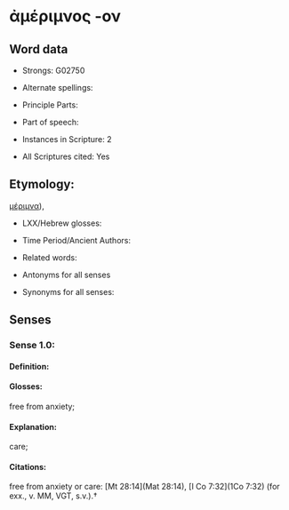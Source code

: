 # ἀμέριμνος -ον

<!-- Status: S2=NeedsEdits -->
<!-- Lexica used for edits:   -->

## Word data

* Strongs: G02750

* Alternate spellings:



* Principle Parts: 


* Part of speech: 


* Instances in Scripture: 2

* All Scriptures cited: Yes

## Etymology: 

[μέριμνα]()),

* LXX/Hebrew glosses: 


* Time Period/Ancient Authors: 


* Related words: 

* Antonyms for all senses

* Synonyms for all senses: 


## Senses 


### Sense  1.0: 

#### Definition: 

#### Glosses: 

free from anxiety; 

#### Explanation: 

care; 

#### Citations: 

free from anxiety or care: [Mt 28:14](Mat 28:14), [I Co 7:32](1Co 7:32) (for exx., v. MM, VGT, s.v.).†
